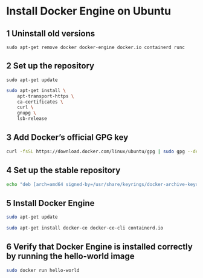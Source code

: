# Install Docker Engine on Ubuntu

## 1 Uninstall old versions
```shell
sudo apt-get remove docker docker-engine docker.io containerd runc
```
## 2 Set up the repository
```shell
sudo apt-get update
```

```sh
sudo apt-get install \
    apt-transport-https \
    ca-certificates \
    curl \
    gnupg \
    lsb-release
```
## 3 Add Docker’s official GPG key
``` sh
curl -fsSL https://download.docker.com/linux/ubuntu/gpg | sudo gpg --dearmor -o /usr/share/keyrings/docker-archive-keyring.gpg 
```

## 4 Set up the stable repository
``` sh
echo "deb [arch=amd64 signed-by=/usr/share/keyrings/docker-archive-keyring.gpg] https://download.docker.com/linux/ubuntu $(lsb_release -cs) stable" | sudo tee /etc/apt/sources.list.d/docker.list > /dev/null
```

## 5 Install Docker Engine
``` sh
sudo apt-get update
```
``` sh
sudo apt-get install docker-ce docker-ce-cli containerd.io
```

## 6 Verify that Docker Engine is installed correctly by running the hello-world image
``` sh
sudo docker run hello-world
```
